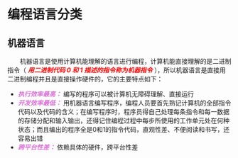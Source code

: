 # 编程语言分类
## 机器语言

&emsp;&emsp;机器语言是使用计算机能理解的语言进行编程，计算机能直接理解的是二进制指令（<font color=red> *__用二进制代码 0 和 1 描述的指令称为机器指令__* </font>），所以机器语言是直接用二进制编程并且是直接操作硬件的，它的主要特点如下：

+ <font color=orchid>*__执行效率最高：__*</font> 编写的程序可以被计算机无障碍理解、直接运行
+ <font color=orchid>*__开发效率最低：__*</font> 用机器语言编写程序，编程人员要首先熟记计算机的全部指令代码以及代码的含义；在编写程序时，程序员得自己处理每条指令和每一数据的存储分配和输入输出，还得记住编程过程中每步所使用的工作单元处在何种状态；而且编出的程序全是0和1的指令代码，直观性差、不便阅读和书写，还容易出错
+ <font color=orchid>*__跨平台性差：__*</font> 依赖具体的硬件，跨平台性差